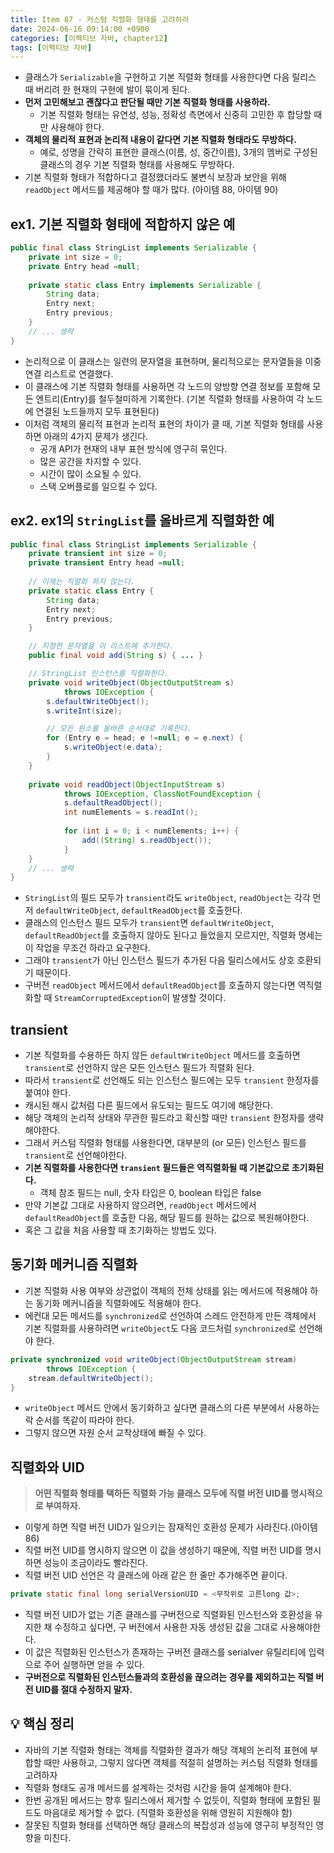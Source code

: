 ```yaml
---
title: Item 87 - 커스텀 직렬화 형태를 고려하라
date: 2024-06-16 09:14:00 +0900
categories: [이펙티브 자바, chapter12]
tags: [이펙티브 자바]
---
```


- 클래스가 `Serializable`을 구현하고 기본 직렬화 형태를 사용한다면 다음 릴리스 때 버리려 한 현재의 구현에 발이 묶이게 된다.
- **먼저 고민해보고 괜찮다고 판단될 때만 기본 직렬화 형태를 사용하라.**
    - 기본 직렬화 형태는 유연성, 성능, 정확성 측면에서 신중히 고민한 후 합당할 때만 사용해야 한다.
- **객체의 물리적 표현과 논리적 내용이 같다면 기본 직렬화 형태라도 무방하다.**
    - 예로, 성명을 간략히 표현한 클래스(이름, 성, 중간이름), 3개의 멤버로 구성된 클래스의 경우 기본 직렬화 형태를 사용해도 무방하다.
- 기본 직렬화 형태가 적합하다고 결정했더라도 불변식 보장과 보안을 위해 `readObject` 메서드를 제공해야 할 때가 많다. (아이템 88, 아이템 90)

## **ex1. 기본 직렬화 형태에 적합하지 않은 예**

```java
public final class StringList implements Serializable { 
    private int size = 0;
    private Entry head =null;
    
    private static class Entry implements Serializable { 
        String data;
        Entry next;
        Entry previous;
    }
    // ... 생략
}
```

- 논리적으로 이 클래스는 일련의 문자열을 표현하며, 물리적으로는 문자열들을 이중 연결 리스트로 연결했다.
- 이 클래스에 기본 직렬화 형태를 사용하면 각 노드의 양방향 연결 정보를 포함해 모든 엔트리(Entry)를 철두철미하게 기록한다. (기본 직렬화 형태를 사용하여 각 노드에 연결된 노드들까지 모두 표현된다)
- 이처럼 객체의 물리적 표현과 논리적 표현의 차이가 클 때, 기본 직렬화 형태를 사용하면 아래의 4가지 문제가 생긴다.
    - 공개 API가 현재의 내부 표현 방식에 영구히 묶인다.
    - 많은 공간을 차지할 수 있다.
    - 시간이 많이 소요될 수 있다.
    - 스택 오버플로를 일으킬 수 있다.

## **ex2. ex1의 `StringList`를 올바르게 직렬화한 예**

```java
public final class StringList implements Serializable { 
    private transient int size = 0;
    private transient Entry head =null;
    
    // 이제는 직렬화 하지 않는다.
    private static class Entry { 
        String data;
        Entry next;
        Entry previous;
    }

    // 지정한 문자열을 이 리스트에 추가한다.
    public final void add(String s) { ... }

    // StringList 인스턴스를 직렬화한다.
    private void writeObject(ObjectOutputStream s) 
            throws IOException {
        s.defaultWriteObject();
        s.writeInt(size);

        // 모든 원소를 올바른 순서대로 기록한다.
        for (Entry e = head; e !=null; e = e.next) {
            s.writeObject(e.data);
        }
    }
	
	private void readObject(ObjectInputStream s) 
            throws IOException, ClassNotFoundException {
	        s.defaultReadObject();
            int numElements = s.readInt();
            
            for (int i = 0; i < numElements; i++) {
                add((String) s.readObject());
            }
    }
    // ... 생략
}
```
- `StringList`의 필드 모두가 `transient`라도 `writeObject`, `readObject`는 각각 먼저 `defaultWriteObject`, `defaultReadObject`를 호출한다.
- 클래스의 인스턴스 필드 모두가 `transient`면 `defaultWriteObject`, `defaultReadObject`를 호출하지 않아도 된다고 들었을지 모르지만, 직렬화 명세는 이 작업을 무조건 하라고 요구한다.
- 그래야 `transient`가 아닌 인스턴스 필드가 추가된 다음 릴리스에서도 상호 호환되기 때문이다.
- 구버전 `readObject` 메서드에서 `defaultReadObject`를 호출하지 않는다면 역직렬화할 때 `StreamCorruptedException`이 발생할 것이다.

## **transient**

- 기본 직렬화를 수용하든 하지 않든 `defaultWriteObject` 메서드를 호출하면 `transient`로 선언하지 않은 모든 인스턴스 필드가 직렬화 된다.
- 따라서 `transient`로 선언해도 되는 인스턴스 필드에는 모두 `transient` 한정자를 붙여야 한다.
- 캐시된 해시 값처럼 다른 필드에서 유도되는 필드도 여기에 해당한다.
- 해당 객체의 논리적 상태와 무관한 필드라고 확신할 때만 `transient` 한정자를 생략해야한다.
- 그래서 커스텀 직렬화 형태를 사용한다면, 대부분의 (or 모든) 인스턴스 필드를 `transient`로 선언해야한다.
- **기본 직렬화를 사용한다면 `transient` 필드들은 역직렬화될 때 기본값으로 초기화된다.**
    - 객체 참조 필드는 null, 숫자 타입은 0, boolean 타입은 false
- 만약 기본값 그대로 사용하지 않으려면, `readObject` 메서드에서 `defaultReadObject`를 호출한 다음, 해당 필드를 원하는 값으로 복원해야한다.
- 혹은 그 값을 처음 사용할 때 초기화하는 방법도 있다.

## **동기화 메커니즘 직렬화**

- 기본 직렬화 사용 여부와 상관없이 객체의 전체 상태를 읽는 메서드에 적용해야 하는 동기화 메커니즘을 직렬화에도 적용해야 한다.
- 에컨대 모든 메서드를 `synchronized`로 선언하여 스레드 안전하게 만든 객체에서 기본 직렬화를 사용하려면 `writeObject`도 다음 코드처럼 `synchronized`로 선언해야 한다.

```java
private synchronized void writeObject(ObjectOutputStream stream) 
        throws IOException {
    stream.defaultWriteObject();
}
```
- `writeObject` 메서드 안에서 동기화하고 싶다면 클래스의 다른 부분에서 사용하는 락 순서를 똑같이 따라야 한다.
- 그렇지 않으면 자원 순서 교착상태에 빠질 수 있다.

## **직렬화와 UID**

> **어떤 직렬화 형태를 택하든 직렬화 가능 클래스 모두에 직렬 버전 UID를 명시적으로 부여하자.**

- 이렇게 하면 직렬 버전 UID가 일으키는 잠재적인 호환성 문제가 사라진다.(아이템 86)
- 직렬 버전 UID를 명시하지 않으면 이 값을 생성하기 때문에, 직렬 버전 UID를 명시하면 성능이 조금이라도 빨라진다.
- 직렬 버전 UID 선언은 각 클래스에 아래 같은 한 줄만 추가해주면 끝이다.

```java
private static final long serialVersionUID = <무작위로 고른long 값>;
```
- 직렬 버전 UID가 없는 기존 클래스를 구버전으로 직렬화된 인스턴스와 호환성을 유지한 채 수정하고 싶다면, 구 버전에서 사용한 자동 생성된 값을 그대로 사용해야한다.
- 이 값은 직렬화된 인스턴스가 존재하는 구버전 클래스를 serialver 유틸리티에 입력으로 주어 실행하면 얻을 수 있다.
- **구버전으로 직렬화된 인스턴스들과의 호환성을 끊으려는 경우를 제외하고는 직렬 버전 UID를 절대 수정하지 말자.**

## **💡 핵심 정리**

- 자바의 기본 직렬화 형태는 객체를 직렬화한 결과가 해당 객체의 논리적 표현에 부합할 때만 사용하고, 그렇지 않다면 객체를 적절히 설명하는 커스텀 직렬화 형태를 고려하자
- 직렬화 형태도 공개 메서드를 설계하는 것처럼 시간을 들여 설계해야 한다.
- 한번 공개된 메서드는 향후 릴리스에서 제거할 수 없듯이, 직렬화 형태에 포함된 필드도 마음대로 제거할 수 없다. (직렬화 호환성을 위해 영원히 지원해야 함)
- 잘못된 직렬화 형태를 선택하면 해당 클래스의 복잡성과 성능에 영구히 부정적인 영향을 미친다.
